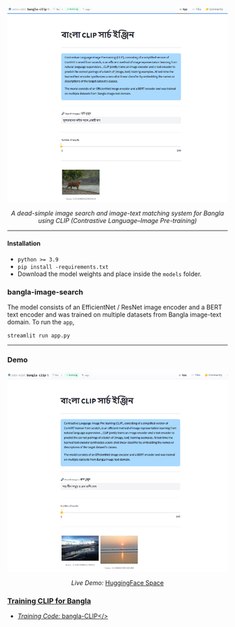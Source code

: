 <p align="center">
  <a href="#"><img src="assets/bangla_clip_1.PNG" alt="bangla clip"></a>
</p>
<p align="center">
    <em>A dead-simple image search and image-text matching system for Bangla using CLIP (Contrastive Language–Image Pre-training)</em>
</p>


---

#### Installation

* `python >= 3.9`
* `pip install -requirements.txt`
* Download the model weights and place inside the `models` folder.

### bangla-image-search
The model consists of an EfficientNet / ResNet image encoder and a BERT text encoder and was trained on multiple datasets from Bangla image-text domain. To run the `app`,

```console
streamlit run app.py
```
---

### Demo

<p align="center">
  <a href="#"><img src="assets/bangla_clip_2.PNG" alt="bangla clip"></a>
</p>
<p align="center">
    <em>Live Demo: </em> <a href="https://huggingface.co/spaces/zabir-nabil/bangla-clip">HuggingFace Space</>
</p>


### Training CLIP for Bangla

 * *Training Code:* <a href="https://github.com/zabir-nabil/bangla-CLIP">bangla-CLIP</>


